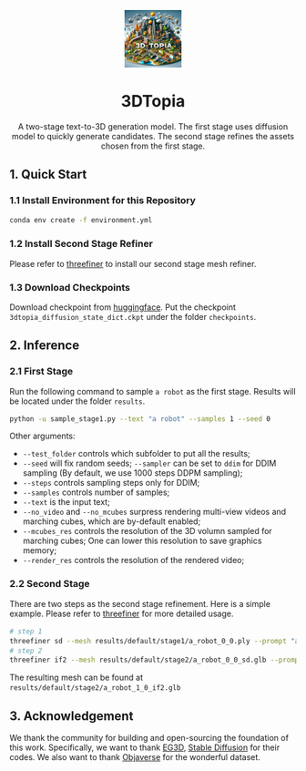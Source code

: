 <p align="center">
    <picture>
    <img alt="logo" src="assets/3dtopia.jpeg" width="20%">
    </picture>
</p>
<div align="center">
  <h1>3DTopia</h1>
  A two-stage text-to-3D generation model. The first stage uses diffusion model to quickly generate candidates. The second stage refines the assets chosen from the first stage.
</div>

## 1. Quick Start

### 1.1 Install Environment for this Repository
```bash
conda env create -f environment.yml
```

### 1.2 Install Second Stage Refiner
Please refer to [threefiner](https://github.com/ashawkey/threefiner) to install our second stage mesh refiner.

### 1.3 Download Checkpoints
Download checkpoint from [huggingface](https://huggingface.co/hongfz16/3DTopia). Put the checkpoint `3dtopia_diffusion_state_dict.ckpt` under the folder `checkpoints`.

## 2. Inference

### 2.1 First Stage
Run the following command to sample `a robot` as the first stage. Results will be located under the folder `results`.
```bash
python -u sample_stage1.py --text "a robot" --samples 1 --seed 0
```

Other arguments:
- `--test_folder` controls which subfolder to put all the results;
- `--seed` will fix random seeds; `--sampler` can be set to `ddim` for DDIM sampling (By default, we use 1000 steps DDPM sampling);
- `--steps` controls sampling steps only for DDIM;
- `--samples` controls number of samples;
- `--text` is the input text;
- `--no_video` and `--no_mcubes` surpress rendering multi-view videos and marching cubes, which are by-default enabled;
- `--mcubes_res` controls the resolution of the 3D volumn sampled for marching cubes; One can lower this resolution to save graphics memory;
- `--render_res` controls the resolution of the rendered video;

### 2.2 Second Stage
There are two steps as the second stage refinement. Here is a simple example. Please refer to [threefiner](https://github.com/ashawkey/threefiner) for more detailed usage.
```bash
# step 1
threefiner sd --mesh results/default/stage1/a_robot_0_0.ply --prompt "a robot" --text_dir --front_dir='-y' --outdir results/default/stage2/ --save a_robot_1_0_sd.glb
# step 2
threefiner if2 --mesh results/default/stage2/a_robot_0_0_sd.glb --prompt "a robot" --outdir results/default/stage2/ --save a_robot_1_0_if2.glb
```
The resulting mesh can be found at `results/default/stage2/a_robot_1_0_if2.glb`

## 3. Acknowledgement
We thank the community for building and open-sourcing the foundation of this work. Specifically, we want to thank [EG3D](https://github.com/NVlabs/eg3d), [Stable Diffusion](https://github.com/CompVis/stable-diffusion) for their codes. We also want to thank [Objaverse](https://objaverse.allenai.org) for the wonderful dataset.
